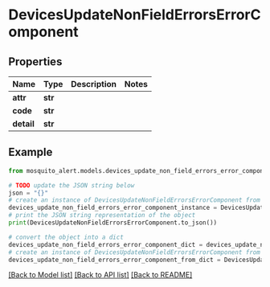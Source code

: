 # DevicesUpdateNonFieldErrorsErrorComponent


## Properties

Name | Type | Description | Notes
------------ | ------------- | ------------- | -------------
**attr** | **str** |  | 
**code** | **str** |  | 
**detail** | **str** |  | 

## Example

```python
from mosquito_alert.models.devices_update_non_field_errors_error_component import DevicesUpdateNonFieldErrorsErrorComponent

# TODO update the JSON string below
json = "{}"
# create an instance of DevicesUpdateNonFieldErrorsErrorComponent from a JSON string
devices_update_non_field_errors_error_component_instance = DevicesUpdateNonFieldErrorsErrorComponent.from_json(json)
# print the JSON string representation of the object
print(DevicesUpdateNonFieldErrorsErrorComponent.to_json())

# convert the object into a dict
devices_update_non_field_errors_error_component_dict = devices_update_non_field_errors_error_component_instance.to_dict()
# create an instance of DevicesUpdateNonFieldErrorsErrorComponent from a dict
devices_update_non_field_errors_error_component_from_dict = DevicesUpdateNonFieldErrorsErrorComponent.from_dict(devices_update_non_field_errors_error_component_dict)
```
[[Back to Model list]](../README.md#documentation-for-models) [[Back to API list]](../README.md#documentation-for-api-endpoints) [[Back to README]](../README.md)


